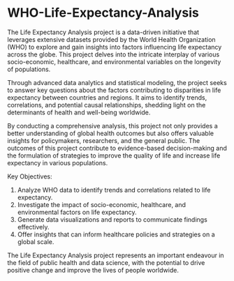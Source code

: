 # WHO-Life-Expectancy-Analysis


The Life Expectancy Analysis project is a data-driven initiative that leverages extensive datasets provided by the World Health Organization (WHO) to explore and gain insights into factors influencing life expectancy across the globe. This project delves into the intricate interplay of various socio-economic, healthcare, and environmental variables on the longevity of populations.

Through advanced data analytics and statistical modeling, the project seeks to answer key questions about the factors contributing to disparities in life expectancy between countries and regions. It aims to identify trends, correlations, and potential causal relationships, shedding light on the determinants of health and well-being worldwide.

By conducting a comprehensive analysis, this project not only provides a better understanding of global health outcomes but also offers valuable insights for policymakers, researchers, and the general public. The outcomes of this project contribute to evidence-based decision-making and the formulation of strategies to improve the quality of life and increase life expectancy in various populations.

Key Objectives:
1. Analyze WHO data to identify trends and correlations related to life expectancy.
2. Investigate the impact of socio-economic, healthcare, and environmental factors on life expectancy.
3. Generate data visualizations and reports to communicate findings effectively.
4. Offer insights that can inform healthcare policies and strategies on a global scale.

The Life Expectancy Analysis project represents an important endeavour in the field of public health and data science, with the potential to drive positive change and improve the lives of people worldwide.
